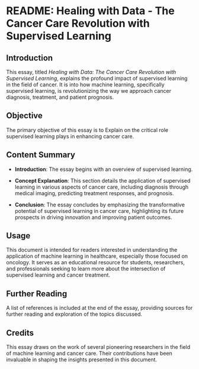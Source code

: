 

# README: Healing with Data - The Cancer Care Revolution with Supervised Learning

## Introduction

This essay, titled *Healing with Data: The Cancer Care Revolution with Supervised Learning*, explains the profound impact of supervised learning in the field of cancer. It is into how machine learning, specifically supervised learning, is revolutionizing the way we approach cancer diagnosis, treatment, and patient prognosis.

## Objective

The primary objective of this essay is to Explain on the critical role supervised learning plays in enhancing cancer care.

## Content Summary

- **Introduction**: The essay begins with an overview of supervised learning.
  
- **Concept Explanation**: This section details the application of supervised learning in various aspects of cancer care, including diagnosis through medical imaging, predicting treatment responses, and prognosis.

- **Conclusion**: The essay concludes by emphasizing the transformative potential of supervised learning in cancer care, highlighting its future prospects in driving innovation and improving patient outcomes.

## Usage

This document is intended for readers interested in understanding the application of machine learning in healthcare, especially those focused on oncology. It serves as an educational resource for students, researchers, and professionals seeking to learn more about the intersection of supervised learning and cancer treatment.

## Further Reading

A list of references is included at the end of the essay, providing sources for further reading and exploration of the topics discussed.

## Credits

This essay draws on the work of several pioneering researchers in the field of machine learning and cancer care. Their contributions have been invaluable in shaping the insights presented in this document.



